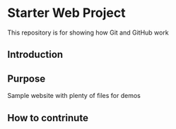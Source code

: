 # Starter Web Project

This repository is for showing how Git and GitHub work
## Introduction

## Purpose

Sample website with plenty of files for demos

## How to contrinute
